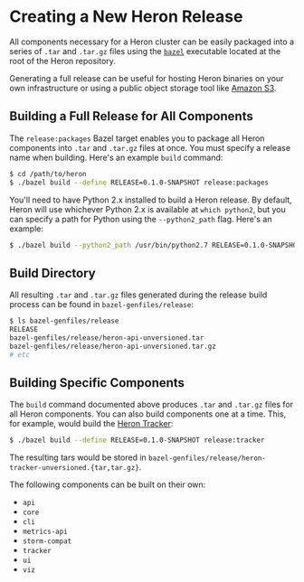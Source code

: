 # Creating a New Heron Release

All components necessary for a Heron cluster can be easily packaged into a
series of `.tar` and `.tar.gz` files using the [`bazel`](http://bazel.io/)
executable located at the root of the Heron repository.

Generating a full release can be useful for hosting Heron binaries on your own
infrastructure or using a public object storage tool like [Amazon
S3](https://aws.amazon.com/s3/).

## Building a Full Release for All Components

The `release:packages` Bazel target enables you to package all Heron components
into `.tar` and `.tar.gz` files at once.  You must specify a release name when
building. Here's an example `build` command:

```bash
$ cd /path/to/heron
$ ./bazel build --define RELEASE=0.1.0-SNAPSHOT release:packages
```

You'll need to have Python 2.x installed to build a Heron release. By default,
Heron will use whichever Python 2.x is available at `which python2`, but you
can specify a path for Python using the `--python2_path` flag. Here's an
example:

```bash
$ ./bazel build --python2_path /usr/bin/python2.7 RELEASE=0.1.0-SNAPSHOT release:packages
```

## Build Directory

All resulting `.tar` and `.tar.gz` files generated during the release build
process can be found in `bazel-genfiles/release`:

```bash
$ ls bazel-genfiles/release
RELEASE
bazel-genfiles/release/heron-api-unversioned.tar
bazel-genfiles/release/heron-api-unversioned.tar.gz
# etc
```

## Building Specific Components

The `build` command documented above produces `.tar` and `.tar.gz` files for all
Heron components. You can also build components one at a time. This, for
example, would build the [Heron Tracker](TODO):

```bash
$ ./bazel build --define RELEASE=0.1.0-SNAPSHOT release:tracker
```

The resulting tars would be stored in
`bazel-genfiles/release/heron-tracker-unversioned.{tar,tar.gz}`.

The following components can be built on their own:

* `api`
* `core`
* `cli`
* `metrics-api`
* `storm-compat`
* `tracker`
* `ui`
* `viz`
